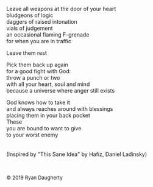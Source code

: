Leave all weapons at the door of your heart  
bludgeons of logic  
daggers of raised intonation   
vials of judgement   
an occasional flaming F-grenade   
for when you are in traffic   
  
Leave them rest

Pick them back up again  
for a good fight with God:   
throw a punch or two   
with all your heart, soul and mind  
because a universe where anger still exists   
  
God knows how to take it    
and always reaches around with blessings  
placing them in your back pocket  
These  
you are bound to want to give    
to your worst enemy   
\
\
(Inspired by "This Sane Idea" by Hafiz, Daniel Ladinsky) 

<br> 

<font size=2>© 2019 Ryan Daugherty</font> 
